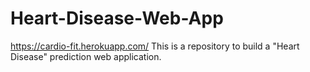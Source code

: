 # Heart-Disease-Web-App
https://cardio-fit.herokuapp.com/
This is a repository to build a "Heart Disease" prediction web application.
